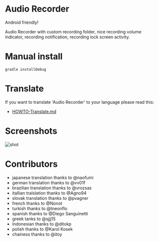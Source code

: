 # Audio Recorder

Android friendly!

Audio Recorder with custom recording folder, nice recording volume indicator, recording notification, recording lock screen activity.

# Manual install

    gradle installDebug

# Translate

If you want to translate 'Audio Recorder' to your language  please read this:

  * [HOWTO-Translate.md](/docs/HOWTO-Translate.md)

# Screenshots

![shot](/docs/shot.png)

# Contributors

  * japanese translation thanks to @naofumi
  * german translation thanks to @vv01f
  * brazilian translation thanks to @vrozsas
  * itallian tralslation thanks to @Agno94
  * slovak translation thanks to @pvagner
  * french thanks to @Nonot
  * turkish thanks to @tneonflo
  * spanish thanks to @Diego Sanguinetti
  * greek tanks to @sjjj15
  * Indonesian thanks to @ditokp
  * polish thanks to @Karol Kosek
  * chainess thanks to @itoy
